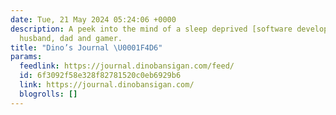 ```yaml
---
date: Tue, 21 May 2024 05:24:06 +0000
description: A peek into the mind of a sleep deprived [software developer](https://devblog.dinobansigan.com/),
  husband, dad and gamer.
title: "Dino’s Journal \U0001F4D6"
params:
  feedlink: https://journal.dinobansigan.com/feed/
  id: 6f3092f58e328f82781520c0eb6929b6
  link: https://journal.dinobansigan.com/
  blogrolls: []
---
```

